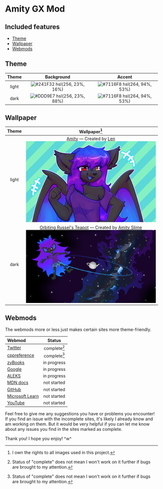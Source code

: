 # Amity GX Mod

## Included features

- [Theme](#theme)
- [Wallpaper](#wallpaper)
- [Webmods](#webmods)

## Theme

| Theme | Background | Accent |
| :---: | :--------: | :----: |
| light | ![#241F32](https://via.placeholder.com/15/241F32/000000?text=+) hsl(256, 23%, 16%) | ![#7116F8](https://via.placeholder.com/15/7116F8/000000?text=+) hsl(264, 94%, 53%) |
| dark  | ![#DDD9E7](https://via.placeholder.com/15/DDD9E7/000000?text=+) hsl(256, 23%, 88%) | ![#7116F8](https://via.placeholder.com/15/7116F8/000000?text=+) hsl(264, 94%, 53%) |

## Wallpaper

| Theme | Wallpaper[^1] |
| :---: | :-----------: |
| light | [Amity](./src/wallpaper/amity-by-lenix.png) &mdash; Created by [Len](https://twitter.com/lenix_tt) [![](./src/wallpaper/amity-by-lenix.png)](./src/wallpaper/amity-by-lenix.png) |
| dark  | [Orbiting Russel's Teapot](./src/wallpaper/orbiting-russels-teapot.png) &mdash; Created by [Amity Slime](https://twitter.com/amysmilebatto) [![](./src/wallpaper/orbiting-russels-teapot.png)](./src/wallpaper/orbiting-russels-teapot.png) |

[^1]: I own the rights to all images used in this project.

## Webmods

The webmods more or less just makes certain sites more theme-friendly.

| Webmod                                          | Status       |
| :---------------------------------------------- | :----------: |
| [Twitter](https://twitter.com/)                 | complete[^2] |
| [cppreference](https://cppreference.com/)       | complete[^2] |
| [zyBooks](https://zybooks.com/)                 | in progress  |
| [Google](https://google.com/)                   | in progress  |
| [ALEKS](https://aleks.com/)                     | in progress  |
| [MDN docs](https://developer.mozilla.org/)      | not started  |
| [GitHub](https://github.com/)                   | not started  |
| [Microsoft Learn](https://learn.microsoft.com/) | not started  |
| [YouTube](https://youtube.com/)                 | not started  |

[^2]: Status of "complete" does not mean I won't work on it further if bugs are brought to my attention.

Feel free to give me any suggestions you have or problems you encounter!
If you find an issue with the incomplete sites, it's likely I already know and am working on them. But it would be very helpful if you can let me know about any issues you find in the sites marked as complete.

Thank you! I hope you enjoy! ^w^
